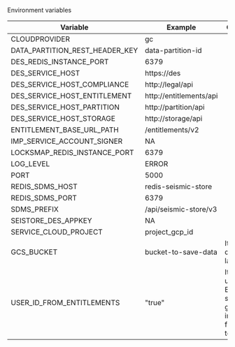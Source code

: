 Environment variables

|Variable|Example|Comments|
|-----|-----|------|
|CLOUDPROVIDER |gc||
|DATA_PARTITION_REST_HEADER_KEY |data-partition-id||
|DES_REDIS_INSTANCE_PORT |6379||
|DES_SERVICE_HOST |https://des||
|DES_SERVICE_HOST_COMPLIANCE |http://legal/api||
|DES_SERVICE_HOST_ENTITLEMENT |http://entitlements/api||
|DES_SERVICE_HOST_PARTITION |http://partition/api||
|DES_SERVICE_HOST_STORAGE |http://storage/api||
|ENTITLEMENT_BASE_URL_PATH |/entitlements/v2||
|IMP_SERVICE_ACCOUNT_SIGNER |NA||
|LOCKSMAP_REDIS_INSTANCE_PORT |6379||
|LOG_LEVEL |ERROR||
|PORT |5000||
|REDIS_SDMS_HOST |redis-seismic-store||
|REDIS_SDMS_PORT |6379||
|SDMS_PREFIX |/api/seismic-store/v3||
|SEISTORE_DES_APPKEY |NA||
|SERVICE_CLOUD_PROJECT|project_gcp_id||
|GCS_BUCKET|bucket-to-save-data|It will be deleted later|
|USER_ID_FROM_ENTITLEMENTS|"true"|It is for using Entitlements service for getting information from the token|
